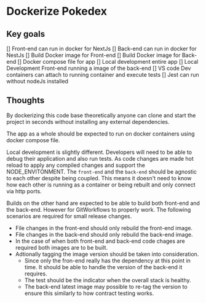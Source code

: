 # Dockerize Pokedex

## Key goals
[] Front-end can run in docker for NextJs
[] Back-end can run in docker for NestJs
[] Build Docker image for Front-end
[] Build Docker image for Back-end
[] Docker compose file for app
[] Local development entire app
[] Local Development Front-end running a image of the back-end
[] VS code Dev containers can attach to running container and execute tests
[] Jest can run without nodeJs installed

## Thoughts
By dockerizing this code base theoretically anyone can clone and start the project in seconds without installing any external dependencies.

The app as a whole should be expected to run on docker containers using docker compose file.

Local development is slightly different. Developers will need to be able to debug their application and  also run tests. As code changes are made hot reload to apply any compiled changes and support the NODE_ENVITONMENT.
The `front-end` and the `back-end` should be agnostic to each other despite being coupled. This means it doesn't need to know how each other is running as a container or being rebuilt and only connect via http ports.

Builds on the other hand are expected to be able to build both front-end and the back-end. However for GitWorkflows to properly work. The following scenarios are required for small release changes.
* File changes in the front-end should only rebuild the front-end image.
* File changes in the back-end should only rebuild the back-end image.
* In the case of when both front-end and back-end code chages are required both images are to be built.
* Adtionally tagging the image version should be taken into consideration.
  * Since only the fron-end really has the dependency at this point in time. It should be able to handle the version of the back-end it requires.
  * The test should be the indicator when the overall stack is healthy.
  * The back-end latest image may possible to re-tag the version to ensure this similarly to how contract testing works.